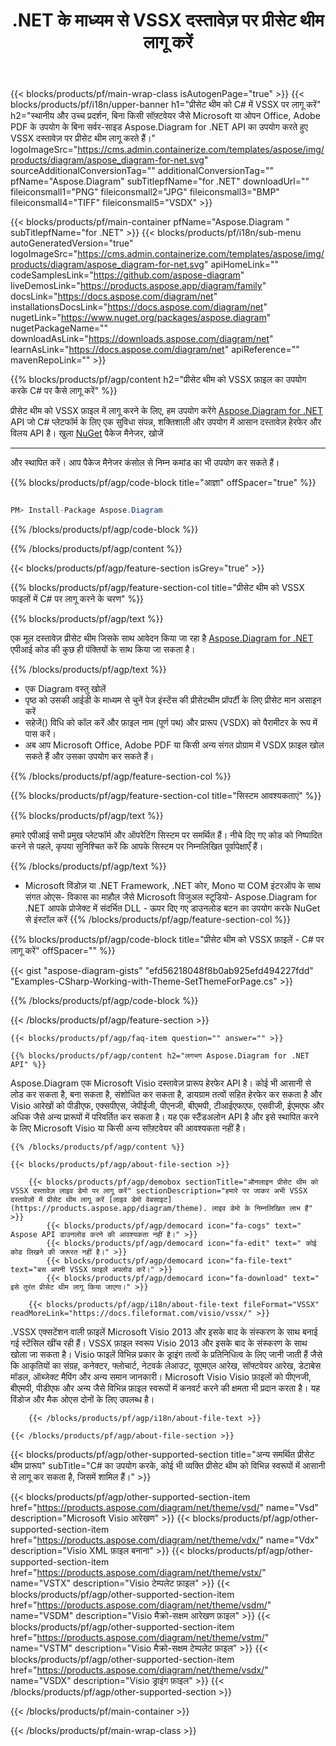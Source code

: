 ﻿---
title: .NET के माध्यम से VSSX दस्तावेज़ पर प्रीसेट थीम लागू करें 
weight: 3050
url: /hi/net/theme/vssx/ 
description: .NET Framework, .NET कोर, Mono प्लेटफॉर्म पर vssx फ़ाइल में प्रीसेट थीम लागू करने के लिए C# स्रोत कोड।
---
{{< blocks/products/pf/main-wrap-class isAutogenPage="true" >}}
{{< blocks/products/pf/i18n/upper-banner h1="प्रीसेट थीम को C# में VSSX पर लागू करें" h2="स्थानीय और उच्च प्रदर्शन, बिना किसी सॉफ़्टवेयर जैसे Microsoft या ओपन Office, Adobe PDF के उपयोग के बिना सर्वर-साइड Aspose.Diagram for .NET API का उपयोग करते हुए VSSX दस्तावेज़ पर प्रीसेट थीम लागू करते हैं।" logoImageSrc="https://cms.admin.containerize.com/templates/aspose/img/products/diagram/aspose_diagram-for-net.svg" sourceAdditionalConversionTag="" additionalConversionTag="" pfName="Aspose.Diagram" subTitlepfName="for .NET" downloadUrl="" fileiconsmall1="PNG" fileiconsmall2="JPG" fileiconsmall3="BMP" fileiconsmall4="TIFF" fileiconsmall5="VSDX" >}}

{{< blocks/products/pf/main-container pfName="Aspose.Diagram " subTitlepfName="for .NET" >}}
{{< blocks/products/pf/i18n/sub-menu autoGeneratedVersion="true" logoImageSrc="https://cms.admin.containerize.com/templates/aspose/img/products/diagram/aspose_diagram-for-net.svg" apiHomeLink="" codeSamplesLink="https://github.com/aspose-diagram" liveDemosLink="https://products.aspose.app/diagram/family" docsLink="https://docs.aspose.com/diagram/net" installationsDocsLink="https://docs.aspose.com/diagram/net" nugetLink="https://www.nuget.org/packages/aspose.diagram" nugetPackageName="" downloadAsLink="https://downloads.aspose.com/diagram/net" learnAsLink="https://docs.aspose.com/diagram/net" apiReference="" mavenRepoLink="" >}}

{{% blocks/products/pf/agp/content h2="प्रीसेट थीम को VSSX फ़ाइल का उपयोग करके C# पर कैसे लागू करें" %}}

 प्रीसेट थीम को VSSX फ़ाइल में लागू करने के लिए, हम उपयोग करेंगे
 [Aspose.Diagram for .NET](https://products.aspose.com/diagram/net) 
 API जो C# प्लेटफॉर्म के लिए एक सुविधा संपन्न, शक्तिशाली और उपयोग में आसान दस्तावेज़ हेरफेर और विलय API है। खुला
 [NuGet](https://www.nuget.org/packages/aspose.diagram) 
 पैकेज मैनेजर, खोजें
 ***** 
 और स्थापित करें। आप पैकेज मैनेजर कंसोल से निम्न कमांड का भी उपयोग कर सकते हैं।

{{% blocks/products/pf/agp/code-block title="आज्ञा" offSpacer="true" %}}

```cs

PM> Install-Package Aspose.Diagram


```

{{% /blocks/products/pf/agp/code-block %}}

{{% /blocks/products/pf/agp/content %}}

{{< blocks/products/pf/agp/feature-section isGrey="true" >}}

{{% blocks/products/pf/agp/feature-section-col title="प्रीसेट थीम को VSSX फाइलों में C# पर लागू करने के चरण" %}}

{{% blocks/products/pf/agp/text %}}

 एक मूल दस्तावेज़ प्रीसेट थीम जिसके साथ आवेदन किया जा रहा है
 [Aspose.Diagram for .NET](https://products.aspose.com/diagram/net) 
 एपीआई कोड की कुछ ही पंक्तियों के साथ किया जा सकता है।

{{% /blocks/products/pf/agp/text %}}

+ एक Diagram वस्तु खोलें
+ पृष्ठ को उसकी आईडी के माध्यम से चुनें
पेज इंस्टेंस की प्रीसेटथीम प्रॉपर्टी के लिए प्रीसेट मान असाइन करें
+ सहेजें() विधि को कॉल करें और फ़ाइल नाम (पूर्ण पथ) और प्रारूप (VSDX) को पैरामीटर के रूप में पास करें।
+ अब आप Microsoft Office, Adobe PDF या किसी अन्य संगत प्रोग्राम में VSDX फ़ाइल खोल सकते हैं और उसका उपयोग कर सकते हैं।

{{% /blocks/products/pf/agp/feature-section-col %}}

{{% blocks/products/pf/agp/feature-section-col title="सिस्टम आवश्यकताएं" %}}

{{% blocks/products/pf/agp/text %}}

 हमारे एपीआई सभी प्रमुख प्लेटफॉर्म और ऑपरेटिंग सिस्टम पर समर्थित हैं। नीचे दिए गए कोड को निष्पादित करने से पहले, कृपया सुनिश्चित करें कि आपके सिस्टम पर निम्नलिखित पूर्वापेक्षाएँ हैं।

{{% /blocks/products/pf/agp/text %}}

- Microsoft विंडोज़ या .NET Framework, .NET कोर, Mono या COM इंटरऑप के साथ संगत ओएस- विकास का माहौल जैसे Microsoft विजुअल स्टूडियो- Aspose.Diagram for .NET आपके प्रोजेक्ट में संदर्भित DLL - ऊपर दिए गए डाउनलोड बटन का उपयोग करके NuGet से इंस्टॉल करें
{{% /blocks/products/pf/agp/feature-section-col %}}

{{% blocks/products/pf/agp/code-block title="प्रीसेट थीम को VSSX फ़ाइलें - C# पर लागू करें" offSpacer="" %}}

{{< gist "aspose-diagram-gists" "efd56218048f8b0ab925efd494227fdd" "Examples-CSharp-Working-with-Theme-SetThemeForPage.cs" >}}


{{% /blocks/products/pf/agp/code-block %}}

{{< /blocks/products/pf/agp/feature-section >}}

    {{< blocks/products/pf/agp/faq-item question="" answer="" >}}


<!-- aboutfile Starts -->

    {{% blocks/products/pf/agp/content h2="लगभग Aspose.Diagram for .NET API" %}}

 Aspose.Diagram एक Microsoft Visio दस्तावेज़ प्रारूप हेरफेर API है। कोई भी आसानी से लोड कर सकता है, बना सकता है, संशोधित कर सकता है, डायग्राम तत्वों सहित हेरफेर कर सकता है और Visio आरेखों को पीडीएफ, एक्सपीएस, जेपीईजी, पीएनजी, बीएमपी, टीआईएफएफ, एसवीजी, ईएमएफ और अधिक जैसे अन्य प्रारूपों में परिवर्तित कर सकता है। यह एक स्टैंडअलोन API है और इसे स्थापित करने के लिए Microsoft Visio या किसी अन्य सॉफ़्टवेयर की आवश्यकता नहीं है।  



    {{% /blocks/products/pf/agp/content %}}
    
    {{< blocks/products/pf/agp/about-file-section >}}
    
        {{< blocks/products/pf/agp/demobox sectionTitle="ऑनलाइन प्रीसेट थीम को VSSX दस्तावेज़ लाइव डेमो पर लागू करें" sectionDescription="हमारे पर जाकर अभी VSSX दस्तावेज़ों में प्रीसेट थीम लागू करें [लाइव डेमो वेबसाइट](https://products.aspose.app/diagram/theme). लाइव डेमो के निम्नलिखित लाभ हैं" >}}
            {{< blocks/products/pf/agp/democard icon="fa-cogs" text=" Aspose API डाउनलोड करने की आवश्यकता नहीं है।" >}}
            {{< blocks/products/pf/agp/democard icon="fa-edit" text=" कोई कोड लिखने की जरूरत नहीं है।" >}}
            {{< blocks/products/pf/agp/democard icon="fa-file-text" text="बस अपनी VSSX फ़ाइलें अपलोड करें।" >}}
            {{< blocks/products/pf/agp/democard icon="fa-download" text=" इसे तुरंत प्रीसेट थीम लागू किया जाएगा।" >}}
    
        {{< blocks/products/pf/agp/i18n/about-file-text fileFormat="VSSX" readMoreLink="https://docs.fileformat.com/visio/vssx/" >}}
.VSSX एक्सटेंशन वाली फ़ाइलें Microsoft Visio 2013 और इसके बाद के संस्करण के साथ बनाई गई स्टेंसिल खींच रही हैं। VSSX फ़ाइल स्वरूप Visio 2013 और इसके बाद के संस्करण के साथ खोला जा सकता है। Visio फाइलें विभिन्न प्रकार के ड्राइंग तत्वों के प्रतिनिधित्व के लिए जानी जाती हैं जैसे कि आकृतियों का संग्रह, कनेक्टर, फ्लोचार्ट, नेटवर्क लेआउट, यूएमएल आरेख, सॉफ्टवेयर आरेख, डेटाबेस मॉडल, ऑब्जेक्ट मैपिंग और अन्य समान जानकारी। Microsoft Visio Visio फ़ाइलों को पीएनजी, बीएमपी, पीडीएफ और अन्य जैसे विभिन्न फ़ाइल स्वरूपों में कनवर्ट करने की क्षमता भी प्रदान करता है। यह विंडोज और मैक ओएस दोनों के लिए उपलब्ध है। 

        {{< /blocks/products/pf/agp/i18n/about-file-text >}}
    
    {{< /blocks/products/pf/agp/about-file-section >}}

<!-- aboutfile Ends -->

{{< blocks/products/pf/agp/other-supported-section title="अन्य समर्थित प्रीसेट थीम प्रारूप" subTitle="C# का उपयोग करके, कोई भी व्यक्ति प्रीसेट थीम को विभिन्न स्वरूपों में आसानी से लागू कर सकता है, जिसमें शामिल हैं।" >}}

{{< blocks/products/pf/agp/other-supported-section-item href="https://products.aspose.com/diagram/net/theme/vsd/" name="Vsd" description="Microsoft Visio आरेखण" >}}
{{< blocks/products/pf/agp/other-supported-section-item href="https://products.aspose.com/diagram/net/theme/vdx/" name="Vdx" description="Visio XML फ़ाइल बनाना" >}}
{{< blocks/products/pf/agp/other-supported-section-item href="https://products.aspose.com/diagram/net/theme/vstx/" name="VSTX" description="Visio टेम्पलेट फ़ाइल" >}}
{{< blocks/products/pf/agp/other-supported-section-item href="https://products.aspose.com/diagram/net/theme/vsdm/" name="VSDM" description="Visio मैक्रो-सक्षम आरेखण फ़ाइल" >}}
{{< blocks/products/pf/agp/other-supported-section-item href="https://products.aspose.com/diagram/net/theme/vstm/" name="VSTM" description="Visio मैक्रो-सक्षम टेम्पलेट फ़ाइल" >}}
{{< blocks/products/pf/agp/other-supported-section-item href="https://products.aspose.com/diagram/net/theme/vsdx/" name="VSDX" description="Visio ड्राइंग फ़ाइल" >}}
{{< /blocks/products/pf/agp/other-supported-section >}}

{{< /blocks/products/pf/main-container >}}
    
{{< /blocks/products/pf/main-wrap-class >}}